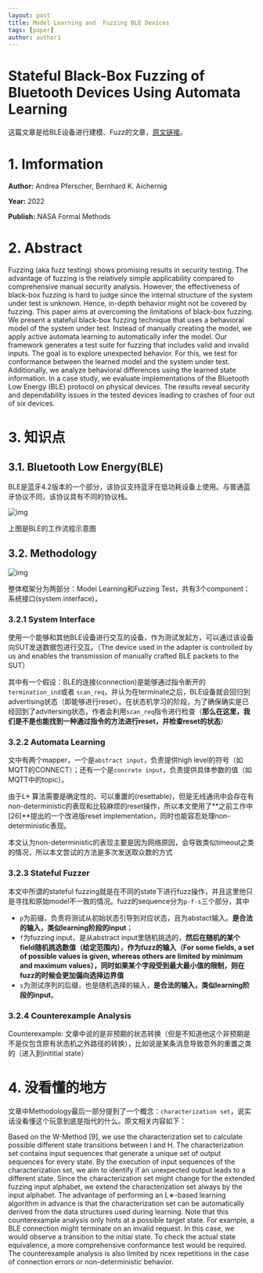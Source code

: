 ```yaml
---
layout: post
title: Model Learning and  Fuzzing BLE Devices
tags: [paper]
author: author1
---
```


# Stateful Black-Box Fuzzing of Bluetooth Devices Using Automata Learning

这篇文章是给BLE设备进行建模、Fuzz的文章，[原文链接](https://link.springer.com/chapter/10.1007/978-3-031-06773-0_20)。

# 1. Imformation

**Author:** Andrea Pferscher, Bernhard K. Aichernig

**Year:** 2022

**Publish:** NASA Formal Methods



# 2. Abstract

Fuzzing (aka fuzz testing) shows promising results in security testing. The advantage of fuzzing is the relatively simple applicability compared to comprehensive manual security analysis. However, the effectiveness of black-box fuzzing is hard to judge since the internal structure of the system under test is unknown. Hence, in-depth behavior might not be covered by fuzzing. This paper aims at overcoming the limitations of black-box fuzzing. We present a stateful black-box fuzzing technique that uses a behavioral model of the system under test. Instead of manually creating the model, we apply active automata learning to automatically infer the model. Our framework generates a test suite for fuzzing that includes valid and invalid inputs. The goal is to explore unexpected behavior. For this, we test for conformance between the learned model and the system under test. Additionally, we analyze behavioral differences using the learned state information. In a case study, we evaluate implementations of the Bluetooth Low Energy (BLE) protocol on physical devices. The results reveal security and dependability issues in the tested devices leading to crashes of four out of six devices.



# 3. 知识点

## 3.1. Bluetooth Low Energy(BLE)

BLE是蓝牙4.2版本的一个部分，该协议支持蓝牙在低功耗设备上使用。与普通蓝牙协议不同，该协议具有不同的协议栈。

![img](https://cdn.nlark.com/yuque/0/2023/png/35379821/1692238805354-2b78876b-540f-4caf-a30e-b524ccc26b15.png)

上图是BLE的工作流程示意图



## 3.2. Methodology

![img](https://cdn.nlark.com/yuque/0/2023/png/35379821/1692241366262-3f17fd2a-f42d-4e70-9739-c6f471caa360.png)

整体框架分为两部分：Model Learning和Fuzzing Test，共有3个component：系统接口(system interface)，

### 3.2.1 System Interface

使用一个能够和其他BLE设备进行交互的设备，作为测试发起方，可以通过该设备向SUT发送数据包进行交互。（The device used in the adapter is controlled by us and enables the transmission of manually crafted BLE packets to the SUT）

其中有一个假设：BLE的连接(connection)是能够通过指令断开的 `termination_ind`或者 `scan_req`，并认为在terminate之后，BLE设备就会回归到advertising状态（即能够进行reset）。在状态机学习的阶段，为了确保确实是已经回到了advitersing状态，作者会利用`scan_req`指令进行检查（**那么在这里，我们是不是也能找到一种通过指令的方法进行reset，并检查reset的状态**）

### 3.2.2 Automata Learning

文中有两个mapper，一个是`abstract input`，负责提供high level的符号（如MQTT的CONNECT）；还有一个是`concrete input`，负责提供具体参数的值（如MQTT中的topic）。

由于L* 算法需要是确定性的、可以重置的(resettable)，但是无线通讯中会存在有non-deterministic的表现和比较麻烦的reset操作，所以本文使用了**之前工作中[26]**提出的一个改进版reset implementation，同时也能容忍处理non-deterministic表现。

本文认为non-deterministic的表现主要是因为网络原因，会导致类似timeout之类的情况，所以本文尝试的方法是多次发送取众数的方式

### 3.2.3 Stateful Fuzzer

本文中所谓的stateful fuzzing就是在不同的state下进行fuzz操作，并且这里他只是寻找和原始model不一致的情况。fuzz的sequence分为`p·f·s`三个部分，其中

- `p`为前缀，负责将测试从初始状态引导到对应状态，且为abstact输入。**是合法的输入，类似learning阶段的input**；
- `f`为fuzzing input，是从abstract input里随机挑选的，**然后在随机的某个field随机挑选数值（给定范围内），作为fuzz的输入（For some fields, a set of possible values is given, whereas others are limited by minimum and maximum values），同时如果某个字段受到最大最小值的限制，则在fuzz的时候会更加偏向选择边界值**
- `s`为测试序列的后缀，也是随机选择的输入，**是合法的输入，类似learning阶段的input**。



### 3.2.4 Counterexample Analysis

Counterexample: 文章中说的是非预期的状态转换（但是不知道他这个非预期是不是仅包含原有状态机之外路径的转换），比如说是某条消息导致意外的重置之类的（进入到inititial state）



# 4. 没看懂的地方

文章中Methodology最后一部分提到了一个概念：`characterization set`，说实话没看懂这个玩意到底是指代的什么。原文相关内容如下：

Based on the W-Method [9], we use the characterization set to calculate possible different state transitions between I and H. The characterization set contains input sequences that generate a unique set of output sequences for every state. By the execution of input sequences of the characterization set, we aim to identify if an unexpected output leads to a different state. Since the characterization set might change for the extended fuzzing input alphabet, we extend the characterization set always by the input alphabet. The advantage of performing an L∗-based learning algorithm in advance is that the characterization set can be automatically derived from the data structures used during learning. Note that this counterexample analysis only hints at a possible target state. For example, a BLE connection might terminate on an invalid request. In this case, we would observe a transition to the initial state. To check the actual state equivalence, a more comprehensive conformance test would be required. The counterexample analysis is also limited by ncex repetitions in the case of connection errors or non-deterministic behavior.